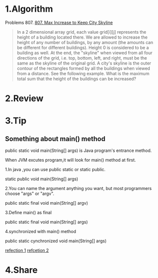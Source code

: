 # 1.Algorithm

Problems 807. [807. Max Increase to Keep City Skyline
](https://leetcode.com/problems/max-increase-to-keep-city-skyline/description/)
>In a 2 dimensional array grid, each value grid[i][j] represents the height of a building located there. We are allowed to increase the height of any number of buildings, by any amount (the amounts can be different for different buildings). Height 0 is considered to be a building as well.
>At the end, the "skyline" when viewed from all four directions of the grid, i.e. top, bottom, left, and right, must be the same as the skyline of the original grid. A city's skyline is the outer contour of the rectangles formed by all the buildings when viewed from a distance. See the following example.
>What is the maximum total sum that the height of the buildings can be increased?

# 2.Review


# 3.Tip

## Something about main() method

public static void main(String[] args) is Java program's entrance method.

When JVM excutes program,it will look for main() method at first.

1.In java ,you can use public static or static public.

static public void main(String[] args)

2.You can name the argument anything you want, but most programmers choose "args" or "argv".

public static final void main(String[] argv)

3.Define main() as final

public static final void main(String[] args)

4.synchronized with main() method

public static cynchronized void main(String[] args)

[refection 1](https://docs.oracle.com/javase/tutorial/getStarted/application/)
[refcetion 2](https://book.douban.com/subject/26361233/)

# 4.Share

